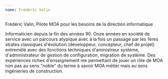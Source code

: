 ```yaml
---
name: Frédéric Valin
---
```


Frédéric Valin, Pilote MOA pour les besoins de la direction informatique

Informaticien depuis la fin des années 90. Onze années en société de service avec un parcours atypique avec à la fois un passage par les 1ères strates classiques d'évolution (développeur, concepteur, chef de projet) entremélé avec des fonctions techniques d'aministreur système, d'administrateur de gestion de configuration, migration de système. Des expériences riches d'enseignement me permettant de jouer un rôle de MOA non pas au sens "noble" du terme à savoir MOA métier mais au sens ingénieries de construction.